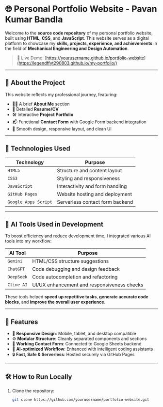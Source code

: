 # 🌐 Personal Portfolio Website - Pavan Kumar Bandla

Welcome to the **source code repository** of my personal portfolio website, built using **HTML**, **CSS**, and **JavaScript**. This website serves as a digital platform to showcase my **skills, projects, experience, and achievements** in the field of **Mechanical Engineering and Design Automation**.

> 🔗 Live Demo: [https://yourusername.github.io/portfolio-website](https://legendffyt290803.github.io/my-portfolio/)

---

## 📌 About the Project

This website reflects my professional journey, featuring:
- 👨‍💼 A brief **About Me** section
- 📜 Detailed **Resume/CV**
- 🛠️ Interactive **Project Portfolio**
- 📬 Functional **Contact Form** with Google Form backend integration
- 🌈 Smooth design, responsive layout, and clean UI

---

## 🧱 Technologies Used

| Technology        | Purpose                         |
|-------------------|----------------------------------|
| `HTML5`           | Structure and content layout     |
| `CSS3`            | Styling and responsiveness       |
| `JavaScript`      | Interactivity and form handling  |
| `GitHub Pages`    | Website hosting and deployment   |
| `Google Apps Script` | Serverless contact form backend |

---

## 🤖 AI Tools Used in Development

To boost efficiency and reduce development time, I integrated various AI tools into my workflow:

| AI Tool     | Purpose |
|-------------|---------|
| `Gemini`    | HTML/CSS structure suggestions |
| `ChatGPT`   | Code debugging and design feedback |
| `DeepSeek`  | Code autocompletion and refactoring |
| `Cline AI`  | UI/UX enhancement and responsiveness checks |

These tools helped **speed up repetitive tasks**, **generate accurate code blocks**, and **improve the overall user experience**.

---

## 💼 Features

- 📱 **Responsive Design**: Mobile, tablet, and desktop compatible
- ⚙️ **Modular Structure**: Cleanly separated components and sections
- 📨 **Working Contact Form**: Connected to Google Sheets backend
- 🚀 **AI-optimized Workflow**: Enhanced with intelligent coding assistants
- 🔒 **Fast, Safe & Serverless**: Hosted securely via GitHub Pages

---

## 🛠️ How to Run Locally

1. Clone the repository:
   ```bash
   git clone https://github.com/yourusername/portfolio-website.git


